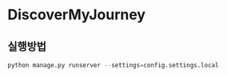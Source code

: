 # DiscoverMyJourney

## 실행방법
```python
python manage.py runserver --settings=config.settings.local
```